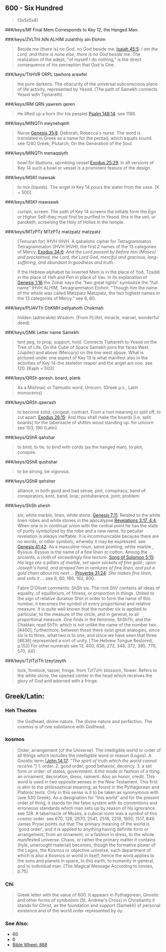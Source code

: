 ## 600 - Six Hundred
> (3x5x5x8)

###/keys/Mf Final Mem
Corresponds to Key 12, the Hanged Man.

###/keys/ZVLThI AIN ALHIM zulahthiy ain Elohim
> Beside me (there is) no God, no God beside me. [Isaiah 45:5](http://biblehub.com//.htm): *I am the Lord, and there is none else, there is no God beside me.* The realization of the adept, "of myself I do nothing," is the direct consequence of his perception that God is One.

###/keys/ThHVR ORPL tawhore arawfel
> the pure darkens. The obscurity of the universal subconscious plane of life activity, represented by Yesod. (The path of Samekh connects Yesod with Tiphareth).

###/keys/IRM QRN yawrem qeren
> He lifted up a horn (for his people) [Psalm 148:14](http://biblehub.com//.htm). see 1186.

###/keys/MINQTh meynehqeth
> Nurse [Genesis 35:8](http://biblehub.com//.htm). Deborah, Rebecca's nurse. The word is translated in Greek as a name for the pentad, which equals sound. see 1240 Greek, Plutarch, On the Generation of the Soul.

###/keys/MINQTh menaqqiyth
> bowl for libations, sprinkling vessel [Exodus 25:29](http://biblehub.com//.htm). In all versions of Key 14 such a bowl or vessel is a prominent feature of the design.

###/keys/MSKf mawsak
> to mix (liquids). The angel in Key 14 pours the water from the vase. [K = 500].

###/keys/MSKf mawsawk
> curtain, screen. The path of Key 14 screens the initiate form the Ego or Higher Self-they must first be purified in Yesod. this is the veil, or paroketh, screening the Holy of Holies in the temple.

###/keys/MTzPTz MTzPTz matzpatz matzpatz
> (Temurah for) IHVH IHVH. A qabalistic cipher for Tetragrammaton Tetragrammaton (IHVH IHVH), the first 2 names of the 13 categories of Mercy. [Exodus 34:6](http://biblehub.com//.htm): *And the Lord passed by before him [Moses] and proclaimed, the Lord, the Lord God, merciful and gracious, long-suffering, and abundant in goodness and truth.*

> If the Hebrew alphabet be inverted Mem is in the place of Yod, Tzaddi in the place of Heh and Peh in place of Vav. In its explanation of [Genesis 1:16](http://biblehub.com//.htm) the Zohar says the "two great lights" symbolize the "full name" IHVH ALHIM, Tetragrammaton Elohim. "Though him the name of the whole was called Matzpatz Matzpatz, the two highest names in the 13 categories of Mercy." see 6, 60.

###/keys/PLIAVTh ChKMH peliyahoth Chokmah
> hidden (admirable) Wisdom. (From PLIAH, miracle, marvel, wonderful deed).

###/keys/SMK Letter name Samekh
> tent peg, to prop, support, hold. Connects Tiphareth to Yesod on the Tree of Life. On the Cube of Space Samekh joins the faces West (Jupiter) and above (Mercury) on the line west above. What is pictured under one aspect of Key 13 is what manifest also in the activities of Key 14-the skeleton reaper and the angel are one. see 120. [Kaph = 500]

###/keys/QRSh qeresh. board, plank
> As a Mishnaic or Talmudic word, Unicorn. (Greek μ ε , Latin monoceros)

###/keys/QRSh qawrash
> to become solid, congeal, contract. From a root meaning to split off, to cut apart. [Exodus 26:15](http://biblehub.com//.htm): And thou shall make the boards [i.e. split boards] for the tabernacle of shittim wood standing up. for unicorn see 103, 190 (Latin).

###/keys/QShR qahshar
> to bind, to tie, to bind with cords (as the hanged man), to plot, conspire.

###/keys/QShR qushshar
> to be strong, be vigorous.

###/keys/QShR qehsher
> alliance, in both good and bad sense, plot, conspiracy, band of conspirators; knot, band, loop; protuberance, joint; problem.

###/keys/ShSh shesh
> six; white marble, linen, white stone. [Genesis 7:11](http://biblehub.com//.htm). Related to the white linen robes and white stones in the apocalypse [Revelations 3:17, 4:4](https://www.biblegateway.com/passage/?search=revelation%203%3A17%2C%204%3A4&version=KJV). When one is in continual union with the central point he has the state of purity symbolized by the robe and a new name. Its peculiar revelation is always ineffable. It is incommunicable because there are no words, or other symbols, whereby it may be expressed. see [Genesis 41:42](http://biblehub.com//.htm). As a masculine noun, same pointing, white marble , Byssus. Byssus is the name of a fine linen or cotton. Among the ancients, a cloth of exceedingly fine texture. [Song of Solomon 5:15](http://biblehub.com//.htm): *His legs are a pillars of marble, set upon sockets of fine gold ; upon Joseph's hand, and arrayed him in ventures of fine linen, and put a gold chain about his next ...* [Proverbs 31:24](http://biblehub.com//.htm): *She makes fine linen, and sells it ...* see 6, 60, 186, 162, 800.

> Fabre D'Olivet comments: ShSh six. The root ShV contains all ideas of equality, of equilibrium, of fitness, or proportion in things. United to the sign of relative duration Shin in order to form the name of this number, it becomes the symbol of every proportional and relative measure. It is quite well known that the number six is applied to particular, to the measure of the circle, and in general, to all proportional measure. One finds in the feminine, ShShTh, and the Chaldaic read ShTh: which is not unlike the name of the number two [#400]; furthermore, between these there exist great analogies, since six is to three, what two is to one; and since we have seen that three [#636] represented a sort of unity. [The Hebrew Tongue Restored, p.153] For other numerals see 13, 400, 636, 273, 348, 372, 395, 770, 570, 441.

###/keys/TzITzITh tzeytzeyth
> lock, forelock, tassel, fringe. from TzITzH: blossom, flower. Refers to the white stone, the opened center in the head which receives the glory of God and adorned with a fringe.

## Greek/Latin:

### Heh Theotes
> the Godhead, divine nature. The divine nature and perfection. The cosmos is of one substance with Godhead.

### kosmos
> Order, arrangement (of the Universe). The intelligible world or order of all things which includes the intelligible word or reason (Logos). A Gnostic term [[John 14:17](http://biblehub.com//.htm): *"The spirit of truth which the world cannot receive."*] 1. order. 2. good order, good behavior, decency. 3. a set form or order: of states, government. 4.the mode or fashion of a thing. an ornament, decoration, dress, raiment. Also an honor, credit. This word is used in two opposite senses in the New Testament. This first is akin to the philosophical meaning, as found in the Pythagorean and Platonic texts. Only in this sense is it to be taken as synonymous with (see 530 Greek). As a designation for "this world" and for the present order of thing, it stands for the false system with its conventions and erroneous standards which man sets up by reason of his ignorance. see 128. A tabernacle of Moses, a cubical room was a symbol of this cosmic order. see 670, 128, 2670, 2541, 2516, 2219, 1850, 1517, 849. James Pryse points out that The primary meaning of the world is 'good order', and it is applied to anything having definite form or arrangement, from an ornament, or a fashion in dress, to the whole manifested universe. Chaos, or rather the primary matter it contains (hyle, unwrought material) becomes, though the formative power of the Logos, the Kosmos or objective universe, each department of which is also a Kosmos or world in itself; hence the word applies to the suns and planets in space, to this earth, to humanity in general, and to individual man. [The Magical Message According to Ionnes, p.75]

### Chi
> Greek letter with the value of 600. It appears in Pythagorean, Gnostic and other forms of symbolism (St. Andrew's Cross) in Christianity it stands for Christ, as the foundation and support (Samekh) of personal existence and of the world order represented by σμ .

### See Also:

- 60
- 6
- [Bible Wheel: 888](https://www.biblewheel.com//GR/GR_Database.php?SearchBy_Gematria=888)

